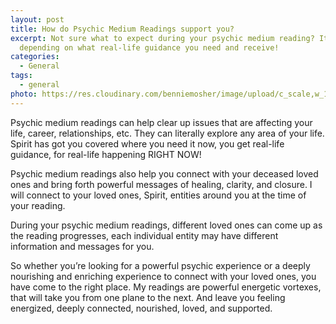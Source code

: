 ```yaml
---
layout: post
title: How do Psychic Medium Readings support you?
excerpt: Not sure what to expect during your psychic medium reading? It can vary
  depending on what real-life guidance you need and receive!
categories:
  - General
tags:
  - general
photo: https://res.cloudinary.com/benniemosher/image/upload/c_scale,w_1200/v1626834041/moniquemosher.com/aubreynicolephotography-2021/B24A5614_mm6zde.jpg
---
```

Psychic medium readings can help clear up issues that are affecting your life, career, relationships, etc. They can literally explore any area of your life. Spirit has got you covered where you need it now, you get real-life guidance, for real-life happening RIGHT NOW!

Psychic medium readings also help you connect with your deceased loved ones and bring forth powerful messages of healing, clarity, and closure. I will connect to your loved ones, Spirit, entities around you at the time of your reading.

During your psychic medium readings, different loved ones can
come up as the reading progresses, each individual entity may have different information and messages for you.

So whether you’re looking for a powerful psychic experience or a deeply nourishing and enriching experience to connect with your loved ones, you have come to the right place. My readings are powerful energetic vortexes, that will take you from one plane to the next. And leave you feeling energized, deeply connected, nourished, loved, and supported.